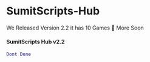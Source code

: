 # SumitScripts-Hub
We Released Version 2.2
it has 10 Games 🎯 More Soon

#### SumitScripts Hub v2.2
```lua
Dont Done
```
